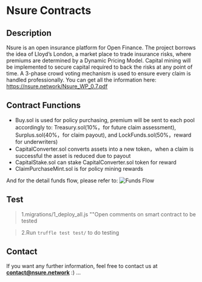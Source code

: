 # Nsure Contracts

## Description

Nsure is an open insurance platform for Open Finance. The project borrows the idea of Lloyd’s London, a market place to trade insurance risks, where premiums are determined by a Dynamic Pricing Model. Capital mining will be implemented to secure capital required to back the risks at any point of time. A 3-phase crowd voting mechanism is used to ensure every claim is handled professionally. You can get all the information here: https://nsure.network/Nsure_WP_0.7.pdf

## Contract Functions

* Buy.sol is used for policy purchasing, premium will be sent to each pool accordingly to: Treasury.sol(10%，for future claim assessment), Surplus.sol(40%，for claim payout), and LockFunds.sol(50%，reward for underwriters)
* CapitalConverter.sol converts assets into a new token，when a claim is successful the asset is reduced due to payout
* CapitalStake.sol can stake CapitalConverter.sol token for reward
* ClaimPurchaseMint.sol is for policy mining rewards

And for the detail funds flow, please refer to: ![Funds Flow](https://firebasestorage.googleapis.com/v0/b/gitbook-28427.appspot.com/o/assets%2F-MLmCwj9hbzeKCknH9fG%2F-MUrz4HBAvAgugsIz0XS%2F-MUrzbodZp-8BoAp0g2s%2Ffunds_flow.jpg?alt=media&token=2d6c85be-94ce-4651-b9ac-f2cef9caaa88)



## Test

> 1.migrations/1_deploy_all.js ""Open comments on smart contract to be tested

> 2.Run `truffle test test/` to do testing

## Contact
If you want any further information, feel free to contact us at **contact@nsure.network** :) ...